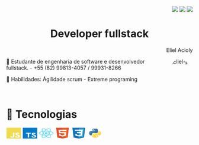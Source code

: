 
<div align="right"> 
  <a href="https://www.instagram.com/eliel.acioly/" target="_blank"><img src="https://img.shields.io/badge/-Instagram-%23E4405F?style=for-the-badge&logo=instagram&logoColor=white" target="_blank"></a> 
   <a href="www.linkedin.com/in/eliel-acioly-ea/" target="_blank"><img src="https://img.shields.io/badge/-LinkedIn-%230077B5?style=for-the-badge&logo=linkedin&logoColor=white" target="_blank"></a>  
  <a href = "aciolyeliel@gmail.com"><img src="https://img.shields.io/badge/-Gmail-%23333?style=for-the-badge&logo=gmail&logoColor=white" target="_blank"></a> 
  </div>
     <h1 align="center">Developer fullstack</h1>
  
  <p align="right">Eliel Acioly</p>
   <img align="right" alt="Eliel-pic" height="150" style="border-radius:50%;" src="https://media-exp1.licdn.com/dms/image/C4E03AQFE3J9zG7x0bg/profile-displayphoto-shrink_200_200/0/1644381798428?e=1657756800&v=beta&t=MvgMGJuHD00XL7a-JQTuaBDx146Doz8Rt2BPSiaT1sU">
  
  </div>
 <div> 
  <p>🌱 Estudante de engenharia de software e desenvolvedor fullstack. - +55 (82) 99813-4057 / 99931-8266</p>
  <p>🚀 Habilidades: Ágilidade scrum - Extreme programing </p>
 </div>
 
  <div style="display: inline_block"><br> 
  <h1> 🚀 Tecnologias</h1>
  <img align="center" alt="Eliel-Js" height="30" width="40" src="https://raw.githubusercontent.com/devicons/devicon/master/icons/javascript/javascript-plain.svg"> 
   <img align="center" alt="Eliel-Ts" height="30" width="40" src="https://raw.githubusercontent.com/devicons/devicon/master/icons/typescript/typescript-plain.svg"> 
   <img align="center" alt="Eliel-React" height="30" width="40" src="https://raw.githubusercontent.com/devicons/devicon/master/icons/react/react-original.svg"> 
   <img align="center" alt="Eliel-HTML" height="30" width="40" src="https://raw.githubusercontent.com/devicons/devicon/master/icons/html5/html5-original.svg"> 
   <img align="center" alt="Eliel-CSS" height="30" width="40" src="https://raw.githubusercontent.com/devicons/devicon/master/icons/css3/css3-original.svg"> 
   <img align="center" alt="Eliel-Python" height="30" width="40" src="https://raw.githubusercontent.com/devicons/devicon/master/icons/python/python-original.svg">
 </div>    
<!---
ElielAcioly1/ElielAcioly1 is a ✨ special ✨ repository because its `README.md` (this file) appears on your GitHub profile.
You can click the Preview link to take a look at your changes.
--->
